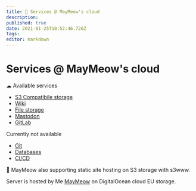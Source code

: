 ```yaml
---
title: 👾 Services @ MayMeow's cloud
description: 
published: true
date: 2021-01-25T10:52:46.726Z
tags: 
editor: markdown
---
```


# Services @ MayMeow's cloud


☁ Available services

- [S3 Compatibile storage](https://s3.cloud.themaymeow.com)
- [Wiki](https://wiki.cloud.themaymeow.com)
- [File storage](https://next.cloud.themaymeow.com)
- [Mastodon](https://mstdn.cloud.themaymeow.com)
- [GitLab](https://gitlab.cloud.themaymeow.com)

Currently not available

- [Git](https://git.cloud.themaymeow.com)
- [Databases](https://adminer.cloud.themaymeow.com)
- [CI/CD](https://drone.cloud.themaymeow.com)

💜 MayMeow also supporting static site hosting on S3 storage with s3www.

Server is hosted by Me [MayMeow](https://www.themaymeow.com/) on DigitalOcean cloud EU storage.